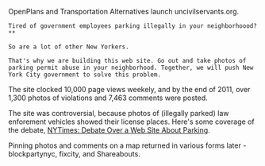 OpenPlans and Transportation Alternatives launch uncivilservants.org. 

````
Tired of government employees parking illegally in your neighborhoood?**

So are a lot of other New Yorkers.

That's why we are building this web site. Go out and take photos of parking permit abuse in your neighborhood. Together, we will push New York City government to solve this problem.
````

The site clocked 10,000 page views weekely, and by the end of 2011, over 1,300 photos of violations and 7,463 comments were posted.

The site was controversial, because photos of (illegally parked) law enforement vehicles showed their license places. Here's some coverage of the debate, [NYTimes: Debate Over a Web Site About Parking](http://www.nytimes.com/2007/03/22/nyregion/22parking.html?_r=0).

Pinning photos and comments on a map returned in various forms later - blockpartynyc, fixcity, and Shareabouts.

